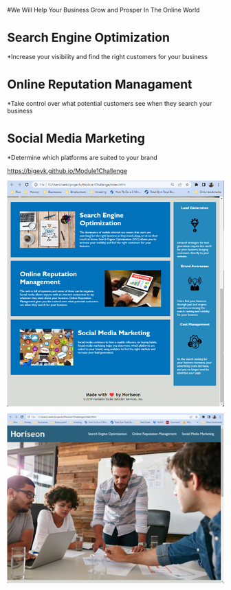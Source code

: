 #We Will Help Your Business Grow and Prosper In The Online World

# Search Engine Optimization
*Increase your visibility and find the right customers for your business
# Online Reputation Managament
*Take control over what potential customers see when they search your business
# Social Media Marketing
*Determine which platforms are suited to your brand

https://bigevk.github.io/Module1Challenge

![](assets/images/Module1-Challenge-Content-Screenshot.png)

![](assets/images/Module1-Challenge-Hero-Screenshot.png)
